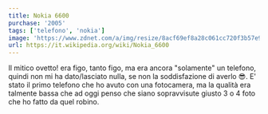```yaml
---
title: Nokia 6600
purchase: '2005'
tags: ['telefono', 'nokia']
image: 'https://www.zdnet.com/a/img/resize/8acf69ef8a28c061cc720f3b57e9b1348ab9a0b7/2014/09/03/4b0cb098-3334-11e4-9e6a-00505685119a/nokia-6600-i1.jpg?auto=webp&width=1280'
url: https://it.wikipedia.org/wiki/Nokia_6600
---
```


Il mitico ovetto! era figo, tanto figo, ma era ancora "solamente" un telefono, quindi non mi ha dato/lasciato nulla, se non la soddisfazione di averlo 😎. E' stato il primo telefono che ho avuto con una fotocamera, ma la qualità era talmente bassa che ad oggi penso che siano sopravvisute giusto 3 o 4 foto che ho fatto da quel robino.